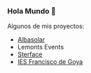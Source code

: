 ### Hola Mundo 👋
Algunos de mis proyectos:

- <a href="https://albasolar.es/" Target="_blank">Albasolar</a>
- Lemonts Events
- <a href="https://josuesmoody.github.io/sterface.github.io/" Target="_blank">Sterface</a>
- <a href="https://site.educa.madrid.org/ies.goya.madrid/" Target="_blank">IES Francisco de Goya</a>

<!--
**josuesmoody/josuesmoody** is a ✨ _special_ ✨ repository because its `README.md` (this file) appears on your GitHub profile.

Here are some ideas to get you started:

- 🔭 I’m currently working on ...
- 🌱 I’m currently learning ...
- 👯 I’m looking to collaborate on ...
- 🤔 I’m looking for help with ...
- 💬 Ask me about ...
- 📫 How to reach me: ...
- 😄 Pronouns: ...
- ⚡ Fun fact: ...
-->
